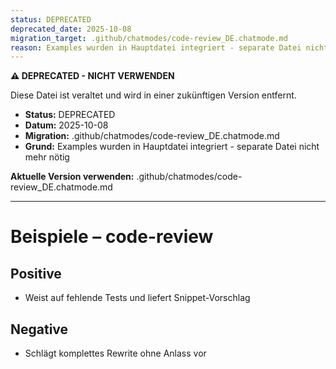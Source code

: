 ```yaml
---
status: DEPRECATED
deprecated_date: 2025-10-08
migration_target: .github/chatmodes/code-review_DE.chatmode.md
reason: Examples wurden in Hauptdatei integriert - separate Datei nicht mehr nötig
---
```


**⚠️ DEPRECATED - NICHT VERWENDEN**

Diese Datei ist veraltet und wird in einer zukünftigen Version entfernt.

- **Status:** DEPRECATED
- **Datum:** 2025-10-08
- **Migration:** .github/chatmodes/code-review_DE.chatmode.md
- **Grund:** Examples wurden in Hauptdatei integriert - separate Datei nicht mehr nötig

**Aktuelle Version verwenden:** .github/chatmodes/code-review_DE.chatmode.md

---

# Beispiele – code-review

## Positive
- Weist auf fehlende Tests und liefert Snippet-Vorschlag

## Negative
- Schlägt komplettes Rewrite ohne Anlass vor

